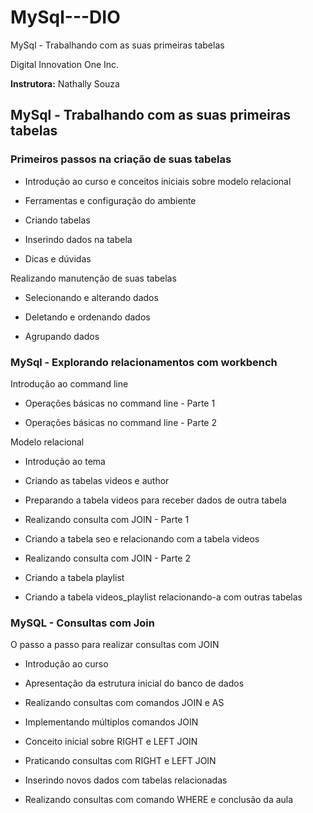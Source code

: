 # MySql---DIO
MySql - Trabalhando com as suas primeiras tabelas

Digital Innovation One Inc.

**Instrutora:** Nathally Souza 

## MySql - Trabalhando com as suas primeiras tabelas

### Primeiros passos na criação de suas tabelas

- Introdução ao curso e conceitos iniciais sobre modelo relacional

- Ferramentas e configuração do ambiente

- Criando tabelas

- Inserindo dados na tabela

- Dicas e dúvidas

Realizando manutenção de suas tabelas

- Selecionando e alterando dados

- Deletando e ordenando dados

- Agrupando dados

### MySql - Explorando relacionamentos com workbench

Introdução ao command line

- Operações básicas no command line - Parte 1

- Operações básicas no command line - Parte 2

Modelo relacional

- Introdução ao tema

- Criando as tabelas videos e author

- Preparando a tabela videos para receber dados de outra tabela

- Realizando consulta com JOIN - Parte 1

- Criando a tabela seo e relacionando com a tabela videos

- Realizando consulta com JOIN - Parte 2

- Criando a tabela playlist

- Criando a tabela videos_playlist relacionando-a com outras tabelas

### MySQL - Consultas com Join

O passo a passo para realizar consultas com JOIN

- Introdução ao curso

- Apresentação da estrutura inicial do banco de dados

- Realizando consultas com comandos JOIN e AS

- Implementando múltiplos comandos JOIN

- Conceito inicial sobre RIGHT e LEFT JOIN

- Praticando consultas com RIGHT e LEFT JOIN

- Inserindo novos dados com tabelas relacionadas

- Realizando consultas com comando WHERE e conclusão da aula

